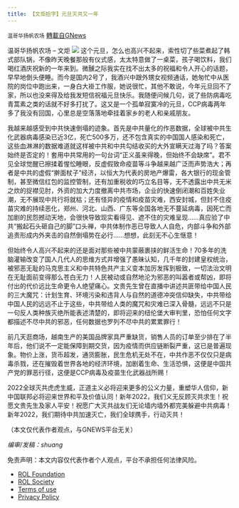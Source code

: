 ```yaml
---
title: 【文炬拾字】元旦灭共又一年
---
```

`温哥华扬帆农场` [轉載自GNews](https://gnews.org/zh-hans/1820137/)

温哥华扬帆农场 – 文炬
![](https://assets.gnews.org/wp-content/uploads/2021/11/专栏图新-1.jpg)
这个元旦，怎么也高兴不起来，索性切了些菜煮起了韩式部队锅，不像昨天晚餐那般有仪式感，太太特意做了一桌菜，孩子喝饮料，我们喝红酒庆祝新的一年来到。微醺之际我实在找不出太多的祝福和令人开心的话题，早早地倒头便睡。而今是国内2号了，我酒兴中跟外甥女视频通话，她匆忙中从医院的岗位中跑出来，一身白大褂工作服，她说很忙，其他不敢说，今年元旦回不了家，所以也没来得及给我发短信祝福元旦快乐。我随便问候几句，说了些防病毒吃青蒿素之类的话就不好多打扰了。这又是一个孤单寂寞冷的元旦，CCP病毒两年多了我没有回国，心里总是空落落地牵挂着家乡的老人和亲戚朋友。

我越来越感受到中共快速倒塌的迹象。首先是中共量化的作恶数据，全球被中共生化武器病毒感染已近3亿，死亡500多万，还不包含真实的中国国人感染和死亡，这些血淋淋的数据难道就这样被中共和中共勾结收买的大外宣瞒天过海了吗？答案始终是否定的！套用中共常用的一句台词“正义虽来得晚，但始终不会缺席”。君不见全球觉醒已擦揉着惺忪睡眼，反虚假致命疫苗等斗争越来越广泛而声势浩大；再者是中共的虚假“擀面杖子”经济，以恒大为代表的房地产爆雷，各大银行的现金管制，甚至微信红包的监控管制，还有加重税收的巧立名目等，无不透露出中共无米之炊的捉襟见肘，外资的加大力度撤离中共市场，企业的快速倒闭潮和百姓失业潮，无不展现中共行将就枯；还有怪异的疫情和疫苗灾难，西安封城，但封不住疫苗灾难的持续恶化，郑州、河北、山西、广东等全国各地无不蔓延病毒，因死亡而加剧的民怨撼动天地，会很快导致现实看得见、遮不住的灾难呈现……真应验了中共“搬起石头砸自己的脚”口头禅，中共体制作恶已导致人人自危，内部斗争和外部追责形成内外夹击的自然倒塌势在必行……想想，此刻无不心生惬意！

但始终令人高兴不起来的还是面对那些被中共蒙蔽裹挟的鲜活生命！70多年的洗脑灌输改变了国人几代人的思维方式并增强了愚昧认知，几千年的封建皇权统治，被邪恶无耻的马克思主义和中共特色共产主义变本加厉发挥到极致，一切法治文明在无耻面前变得那么苍白无力！人民被动或自然地沦为邪恶的叫嚣者或帮凶，即将付出的代价远比生命更令人绝望痛心。文贵先生曾在直播中讲述共匪带给中国人民的三大魔咒：计划生育、环境污染和违背人与自然的道德冲突信仰缺失，中共带给中国人民的远远不止于这些，中共带给人类的魔咒和灾难已深入骨髓，远远不只是一句反人类种族灭绝所能表述清楚的，即将迎来的纽伦堡大审判里，恐怕任何文字都描述不尽中共的邪恶，任何数据也罗列不尽中共的累累罪行！

前几天逛商场，越南生产的美国品牌家具严重缺货，销售人员的订单至少排在了半年后，他们说不一定能保障到期交货，因为疫情而供应链断裂严重，这已是普遍现象。物价上涨，货币超发，通货膨胀，民生危机无处不在，中共作恶不仅仅只是病毒杀戮，还在摧毁着世界各地的经济环境，加剧着生命、生活恐惧，这便是中国共产党的罪恶行径，这便是CCP病毒及疫苗生化武器战所赐！

2022全球灭共虎虎生威，正道主义必将迎来更多的公义力量，重塑华人信仰，新中国联邦必将迎来世界和平及价值认同！新年2022，我们义无反顾灭共求生！祝愿文贵先生及家人平安！祝愿广大灭共战友们无论墙内墙外都完美躲避中共病毒！新年2022，我们期待中共加速灭亡，我们全球携手，行动灭共！

（本文仅代表作者观点，与GNEWS平台无关）

*编审/发稿：shuang*

 

免责声明：本文内容仅代表作者个人观点，平台不承担任何法律风险。

- [ROL Foundation](https://rolfoundation.org/)
- [ROL Society](https://rolsociety.org/)
- [Terms of use](https://gnews.org/terms-of-use-3/)
- [Privacy Policy](https://gnews.org/privacy-policy/)
